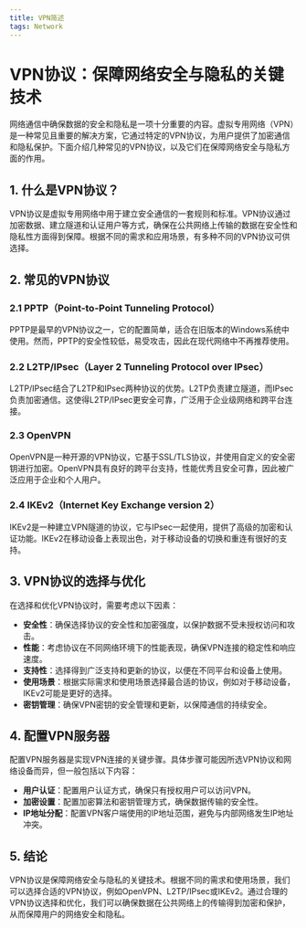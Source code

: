 ```yaml
---
title: VPN简述
tags: Network
---
```


# VPN协议：保障网络安全与隐私的关键技术

网络通信中确保数据的安全和隐私是一项十分重要的内容。虚拟专用网络（VPN）是一种常见且重要的解决方案，它通过特定的VPN协议，为用户提供了加密通信和隐私保护。下面介绍几种常见的VPN协议，以及它们在保障网络安全与隐私方面的作用。

## 1. 什么是VPN协议？

VPN协议是虚拟专用网络中用于建立安全通信的一套规则和标准。VPN协议通过加密数据、建立隧道和认证用户等方式，确保在公共网络上传输的数据在安全性和隐私性方面得到保障。根据不同的需求和应用场景，有多种不同的VPN协议可供选择。

## 2. 常见的VPN协议

### 2.1 PPTP（Point-to-Point Tunneling Protocol）

PPTP是最早的VPN协议之一，它的配置简单，适合在旧版本的Windows系统中使用。然而，PPTP的安全性较低，易受攻击，因此在现代网络中不再推荐使用。

### 2.2 L2TP/IPsec（Layer 2 Tunneling Protocol over IPsec）

L2TP/IPsec结合了L2TP和IPsec两种协议的优势。L2TP负责建立隧道，而IPsec负责加密通信。这使得L2TP/IPsec更安全可靠，广泛用于企业级网络和跨平台连接。

### 2.3 OpenVPN

OpenVPN是一种开源的VPN协议，它基于SSL/TLS协议，并使用自定义的安全密钥进行加密。OpenVPN具有良好的跨平台支持，性能优秀且安全可靠，因此被广泛应用于企业和个人用户。

### 2.4 IKEv2（Internet Key Exchange version 2）

IKEv2是一种建立VPN隧道的协议，它与IPsec一起使用，提供了高级的加密和认证功能。IKEv2在移动设备上表现出色，对于移动设备的切换和重连有很好的支持。

## 3. VPN协议的选择与优化

在选择和优化VPN协议时，需要考虑以下因素：

- **安全性**：确保选择协议的安全性和加密强度，以保护数据不受未授权访问和攻击。
- **性能**：考虑协议在不同网络环境下的性能表现，确保VPN连接的稳定性和响应速度。
- **支持性**：选择得到广泛支持和更新的协议，以便在不同平台和设备上使用。
- **使用场景**：根据实际需求和使用场景选择最合适的协议，例如对于移动设备，IKEv2可能是更好的选择。
- **密钥管理**：确保VPN密钥的安全管理和更新，以保障通信的持续安全。

## 4. 配置VPN服务器

配置VPN服务器是实现VPN连接的关键步骤。具体步骤可能因所选VPN协议和网络设备而异，但一般包括以下内容：

- **用户认证**：配置用户认证方式，确保只有授权用户可以访问VPN。
- **加密设置**：配置加密算法和密钥管理方式，确保数据传输的安全性。
- **IP地址分配**：配置VPN客户端使用的IP地址范围，避免与内部网络发生IP地址冲突。

## 5. 结论

VPN协议是保障网络安全与隐私的关键技术。根据不同的需求和使用场景，我们可以选择合适的VPN协议，例如OpenVPN、L2TP/IPsec或IKEv2。通过合理的VPN协议选择和优化，我们可以确保数据在公共网络上的传输得到加密和保护，从而保障用户的网络安全和隐私。
